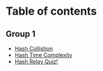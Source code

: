 # Table of contents

## Group 1

* [Hash Collistion](README.md)
* [Hash Time Complexity](group-1/hash-time-complexity.md)
* [Hash Relay Quiz!](group-1/hash-relay-quiz.md)
